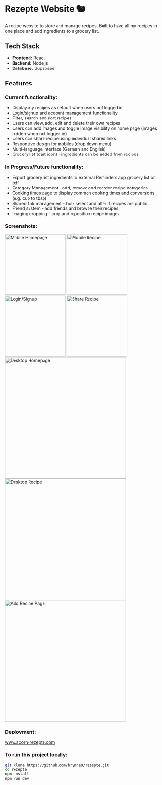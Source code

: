 # Rezepte Website 🐿️
A recipe website to store and manage recipes. 
Built to have all my recipes in one place and add ingredients to a grocery list.

## Tech Stack
- **Frontend:** React
- **Backend:** Node.js  
- **Database:** Supabase

## Features
### Current functionality:
- Display my recipes as default when users not logged in
- Login/signup and account management functionality
- Filter, search and sort recipes
- Users can view, add, edit and delete their own recipes
- Users can add images and toggle image visibility on home page (images hidden when not logged in)
- Users can share recipe using individual shared links 
- Responsive design for mobiles (drop down menu)
- Multi-language interface (German and English)
- Grocery list (cart icon) - ingredients can be added from recipes

### In Progress/Future functionality:
- Export grocery list ingredients to external Reminders app grocery list or pdf
- Category Management - add, remove and reorder recipe categories
- Cooking times page to display common cooking times and conversions (e.g. cup to tbsp)
- Shared link management - bulk select and alter if recipes are public
- Friend system - add friends and browse their recipes
- Imaging cropping - crop and reposition recipe images

### Screenshots:

<img width="200" alt="Mobile Homepage" src="https://github.com/user-attachments/assets/3db0bbcf-5700-4e3c-ae0f-0ad8a6fd70ec" />
<img width="200"  alt="Mobile Recipe" src="https://github.com/user-attachments/assets/bd4f90ca-ecc2-4175-87b1-7875d5ccaf27" />
<img width="200"  alt="Login/Signup" src="https://github.com/user-attachments/assets/564674f9-4728-46e7-ae7d-5d6144f7cc6d" />
<img width="200"  alt="Share Recipe" src="https://github.com/user-attachments/assets/ebf903ba-0e69-4006-aaa1-f37f9f6b2b3a" />
<img width="400" alt="Desktop Homepage" src="https://github.com/user-attachments/assets/f7fc5696-d339-4f45-b3ad-86b452340d5f" />
<img width="400"  alt="Desktop Recipe" src="https://github.com/user-attachments/assets/d4162af4-137b-4af9-87b0-644e0dc12eec" />
<img width="400" alt="Add Recipe Page" src="https://github.com/user-attachments/assets/0a59b9e5-9138-4833-a754-7a03cebaa4a4" />


### Deployment:
www.acorn-rezepte.com

### To run this project locally:

```bash
git clone https://github.com/brynne0/rezepte.git
cd rezepte
npm install
npm run dev
```
